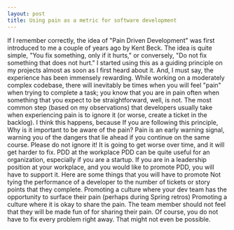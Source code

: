 ```yaml
---
layout: post
title: Using pain as a metric for software development
---
```


If I remember correctly, the idea of "Pain Driven Development" was first introduced to me a couple of years ago by Kent Beck. 
The idea is quite simple, "You fix something, only if it hurts," or conversely, "Do not fix something that does not hurt." I 
started using this as a guiding principle on my projects almost as soon as I first heard about it. And, I must say, the 
experience has been immensely rewarding. While working on a moderately complex codebase, there will inevitably be times when 
you will feel "pain" when trying to complete a task; you know that you are in pain often when something that you expect to be 
straightforward, well, is not. The most common step (based on my observations) that developers usually take when experiencing 
pain is to ignore it (or worse, create a ticket in the backlog). I think this happens, because If you are following this 
principle, Why is it important to be aware of the pain? Pain is an early warning signal, warning you of the dangers that lie 
ahead if you continue on the same course. Please do not ignore it! It is going to get worse over time, and it will get harder 
to fix. PDD at the workplace PDD can be quite useful for an organization, especially if you are a startup. If you are in a 
leadership position at your workplace, and you would like to promote PDD, you will have to support it. Here are some things 
that you will have to promote Not tying the performance of a developer to the number of tickets or story points that they 
complete. Promoting a culture where your dev team has the opportunity to surface their pain (perhaps during Spring retros)
Promoting a culture where it is okay to share the pain. The team member should not feel that they will be made fun of for sharing their pain. Of course, you do not have to fix every problem right away. That might not even be possible.
